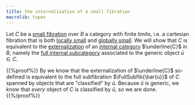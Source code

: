 ```yaml
---
title: the internalization of a small fibration
macrolib: topos
---
```


Let $C$ be a [small fibration](frct-001Q) over $B$ a category with finite limits, i.e. a cartesian fibration that is both [locally small](frct-001B) and [globally small](frct-000P). We will show that $C$ is equivalent to the [externalization](frct-000V) of an [internal category](frct-001A) $\underline{C}$ in $B$, namely the [full internal subcategory](frct-0011) associated to the generic object $\bar{u}\in C$.

{{%proof%}}
By [](frct-001S) we know that the externalization of $\underline{C}$ so-defined
is equivalent to the full subfibration $\FullSubfib{\bar{u}}$ of $C$ spanned by
objects that are "classified" by $\bar{u}$. Because $\bar{u}$ is generic, we
know that *every* object of $C$ is classified by $\bar{u}$, so we are done.
{{%/proof%}}
